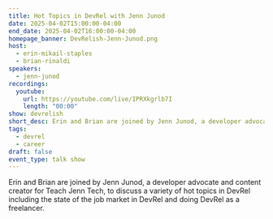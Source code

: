 ```yaml
---
title: Hot Topics in DevRel with Jenn Junod
date: 2025-04-02T15:00:00-04:00
end_date: 2025-04-02T16:00:00-04:00
homepage_banner: DevRelish-Jenn-Junod.png
host:
  - erin-mikail-staples
  - brian-rinaldi
speakers:
  - jenn-junod
recordings:
  youtube:
    url: https://youtube.com/live/IPRXkgrlb7I
    length: "00:00"
show: devrelish
short_desc: Erin and Brian are joined by Jenn Junod, a developer advocate and content creator for Teach Jenn Tech, to discuss a variety of hot topics in DevRel including the state of the job market in DevRel and doing DevRel as a freelancer.
tags:
  - devrel
  - career
draft: false
event_type: talk show
---
```


Erin and Brian are joined by Jenn Junod, a developer advocate and content creator for Teach Jenn Tech, to discuss a variety of hot topics in DevRel including the state of the job market in DevRel and doing DevRel as a freelancer.
